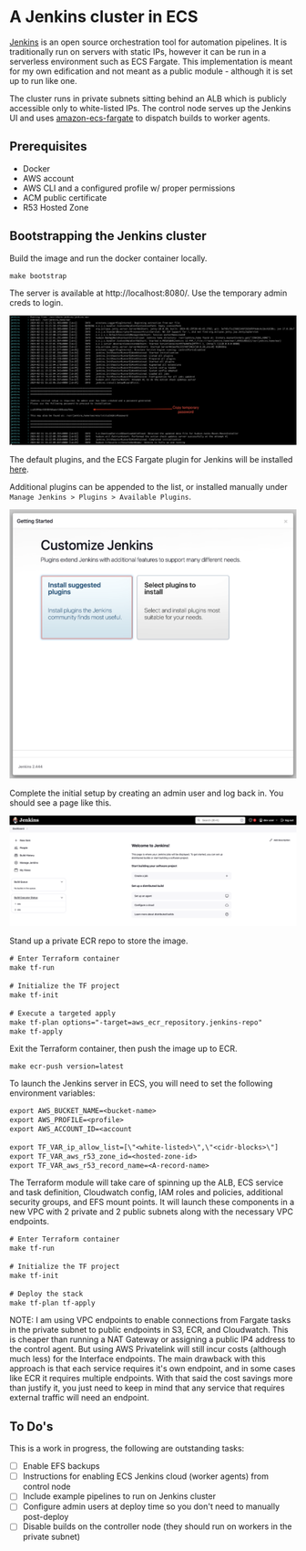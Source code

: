 # A Jenkins cluster in ECS
[Jenkins](https://www.jenkins.io/doc/) is an open source orchestration tool for automation pipelines. It is traditionally run on servers with static IPs, however it can be run in a serverless environment such as ECS Fargate. This implementation is meant for my own edification and not meant as a public module - although it is set up to run like one.

The cluster runs in private subnets sitting behind an ALB which is publicly accessible only to white-listed IPs. The control node serves up the Jenkins UI and uses [amazon-ecs-fargate](https://github.com/jenkinsci/amazon-ecs-plugin) to dispatch builds to worker agents.

## Prerequisites
 - Docker
 - AWS account
 - AWS CLI and a configured profile w/ proper permissions
 - ACM public certificate
 - R53 Hosted Zone

## Bootstrapping the Jenkins cluster

Build the image and run the docker container locally.

	make bootstrap

The server is available at http://localhost:8080/. Use the temporary admin creds to login.

![bootstrap-logs](/projects/jenkins/screenshots/bootstrap_logs.png?raw=true)

The default plugins, and the ECS Fargate plugin for Jenkins will be installed [here](/projects/jenkins/jenkins/jenkins/plugins.yml).

Additional plugins can be appended to the list, or installed manually under `Manage Jenkins > Plugins > Available Plugins`.

![initial-plugins](/projects/jenkins/screenshots/initial_plugins.png?raw=true)

Complete the initial setup by creating an admin user and log back in. You should see a page like this.

![welcome-to-jenkins](/projects/jenkins/screenshots/welcome_to_jenkins.png?raw=true)

Stand up a private ECR repo to store the image.

	# Enter Terraform container
	make tf-run

	# Initialize the TF project
	make tf-init

	# Execute a targeted apply
	make tf-plan options="-target=aws_ecr_repository.jenkins-repo"
	make tf-apply

Exit the Terraform container, then push the image up to ECR.

	make ecr-push version=latest

To launch the Jenkins server in ECS, you will need to set the following environment variables:

	export AWS_BUCKET_NAME=<bucket-name>
	export AWS_PROFILE=<profile>
	export AWS_ACCOUNT_ID=<account

	export TF_VAR_ip_allow_list=[\"<white-listed>\",\"<cidr-blocks>\"]
	export TF_VAR_aws_r53_zone_id=<hosted-zone-id>
	export TF_VAR_aws_r53_record_name=<A-record-name>


The Terraform module will take care of spinning up the ALB, ECS service and task definition, Cloudwatch config, IAM roles and policies, additional security groups, and EFS mount points. It will launch these components in a new VPC with 2 private and 2 public subnets along with the necessary VPC endpoints.

	# Enter Terraform container
	make tf-run

	# Initialize the TF project
	make tf-init

	# Deploy the stack
	make tf-plan tf-apply

NOTE: I am using VPC endpoints to enable connections from Fargate tasks in the private subnet to public endpoints in S3, ECR, and Cloudwatch. This is cheaper than running a NAT Gateway or assigning a public IP4 address to the control agent. But using AWS Privatelink will still incur costs (although much less) for the Interface endpoints. The main drawback with this approach is that each service requires it's own endpoint, and in some cases like ECR it requires multiple endpoints. With that said the cost savings more than justify it, you just need to keep in mind that any service that requires external traffic will need an endpoint.

## To Do's
This is a work in progress, the following are outstanding tasks:
  - [ ] Enable EFS backups
  - [ ] Instructions for enabling ECS Jenkins cloud (worker agents) from control node
  - [ ] Include example pipelines to run on Jenkins cluster
  - [ ] Configure admin users at deploy time so you don't need to manually post-deploy
  - [ ] Disable builds on the controller node (they should run on workers in the private subnet)